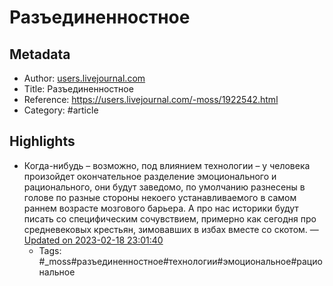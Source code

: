# Разъединенностное

## Metadata
- Author: [users.livejournal.com]()
- Title: Разъединенностное
- Reference: https://users.livejournal.com/-moss/1922542.html
- Category: #article

## Highlights
- Когда-нибудь – возможно, под влиянием технологии – у человека произойдет окончательное разделение эмоционального и рационального, они будут заведомо, по умолчанию разнесены в голове по разные стороны некоего устанавливаемого в самом раннем возрасте мозгового барьера. А про нас историки будут писать со специфическим сочувствием, примерно как сегодня про средневековых крестьян, зимовавших в избах вместе со скотом. — [Updated on 2023-02-18 23:01:40](https://hyp.is/DvSFoq_HEe2xvhuZNxQpQg/users.livejournal.com/-moss/1922542.html)
   - Tags: #_moss#разъединенностное#технологии#эмоциональное#рациональное
